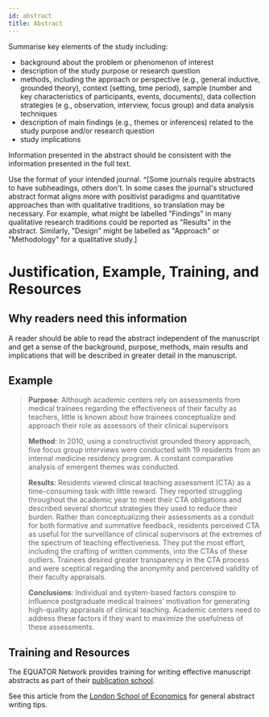 ```yaml
---
id: abstract 
title: Abstract
---
```

Summarise key elements of the study including:

* background about the problem or phenomenon of interest
* description of the study purpose or research question
* methods, including the approach or perspective (e.g., general inductive, grounded theory), context (setting, time period), sample (number and key characteristics of participants, events, documents), data collection strategies (e g., observation, interview, focus group) and data analysis techniques
* description of main findings (e.g., themes or inferences) related to the study purpose and/or research question
* study implications

<!-- #ASK
What is the difference between approach and perspective?
Is approach the same as qualitative approach?
Are data collection strategies the same as data collection methods? -->

Information presented in the abstract should be consistent with the information presented in the full text.

Use the format of your intended journal. ^[Some journals require abstracts to have subheadings, others don't. In some cases the journal's structured abstract format aligns more with positivist paradigms and quantitative approaches than with qualitative traditions, so translation may be necessary. For example, what might be labelled "Findings" in many qualitative research traditions could be reported as "Results" in the abstract. Similarly, "Design" might be labelled as "Approach" or "Methodology" for a qualitative study.]

# Justification, Example, Training, and Resources

<!-- #TODO: abstracts are indexed by search tools -->
## Why readers need this information

A reader should be able to read the abstract independent of the manuscript and get a sense of the background, purpose, methods, main results and implications that will be described in greater detail in the manuscript.

## Example

> **Purpose**: Although academic centers rely on assessments from medical trainees regarding the effectiveness of their faculty as teachers, little is known about how trainees conceptualize and approach their role as assessors of their clinical supervisors
>
> **Method**: In 2010, using a constructivist grounded theory approach, five focus group interviews were conducted with 19 residents from an internal medicine residency program. A constant comparative analysis of emergent themes was conducted.
>
> **Results**: Residents viewed clinical teaching assessment (CTA) as a time-consuming task with little reward. They reported struggling throughout the academic year to meet their CTA obligations and described several shortcut strategies they used to reduce their burden. Rather than conceptualizing their assessments as a conduit for both formative and summative feedback, residents perceived CTA as useful for the surveillance of clinical supervisors at the extremes of the spectrum of teaching effectiveness. They put the most effort, including the crafting of written comments, into the CTAs of these outliers. Trainees desired greater transparency in the CTA process and were sceptical regarding the anonymity and perceived validity of their faculty appraisals.
>
> **Conclusions**: Individual and system-based factors conspire to influence postgraduate medical trainees’ motivation for generating high-quality appraisals of clinical teaching. Academic centers need to address these factors if they want to maximize the usefulness of these assessments.

<!-- #TODO: bad examples -->

## Training and Resources

The EQUATOR Network provides training for writing effective manuscript abstracts as part of their [publication school](https://www.equator-network.org/2023/01/24/uk-equator-centre-publication-school-april-2023/).

See this article from the [London School of Economics](https://blogs.lse.ac.uk/impactofsocialsciences/2011/06/20/essential-guide-writing-good-abstracts/) for general abstract writing tips.
